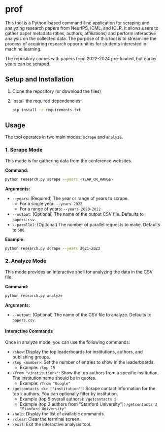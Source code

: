 # prof

This tool is a Python-based command-line application for scraping and analyzing research papers from NeurIPS, ICML, and ICLR. It allows users to gather paper metadata (titles, authors, affiliations) and perform interactive analysis on the collected data. The purpose of this tool is to streamline the process of acquiring research opportunities for students interested in machine learning.  

The repository comes with papers from 2022-2024 pre-loaded, but earlier years can be scraped.

## Setup and Installation

1.  Clone the repository (or download the files)

2.  Install the required dependencies:
    ```bash
    pip install -r requirements.txt
    ```

## Usage

The tool operates in two main modes: `scrape` and `analyze`.

### 1. Scrape Mode

This mode is for gathering data from the conference websites.

**Command:**
```bash
python research.py scrape --years <YEAR_OR_RANGE>
```

**Arguments:**
- `--years`: (Required) The year or range of years to scrape.
  - For a single year: `--years 2022`
  - For a range of years: `--years 2020-2022`
- `--output`: (Optional) The name of the output CSV file. Defaults to `papers.csv`.
- `--parallel`: (Optional) The number of parallel requests to make. Defaults to `500`.

**Example:**
```bash
python research.py scrape --years 2021-2023
```

### 2. Analyze Mode

This mode provides an interactive shell for analyzing the data in the CSV file.

**Command:**
```bash
python research.py analyze
```

**Arguments:**
- `--output`: (Optional) The name of the CSV file to analyze. Defaults to `papers.csv`.

#### Interactive Commands

Once in analyze mode, you can use the following commands:

- `/show`: Display the top leaderboards for institutions, authors, and publishing groups.
- `/top <number>`: Set the number of entries to show in the leaderboards.
  - Example: `/top 15`
- `/from "<institution>"`: Show the top authors from a specific institution. The institution name should be in quotes.
  - Example: `/from "Google"`
- `/getcontacts <k> ["institution"]`: Scrape contact information for the top `k` authors. You can optionally filter by institution.
  - Example (top 5 overall authors): `/getcontacts 5`
  - Example (top 3 authors from "Stanford University"): `/getcontacts 3 "Stanford University"`
- `/help`: Display the list of available commands.
- `/clear`: Clear the terminal screen.
- `/exit`: Exit the interactive analysis tool.
